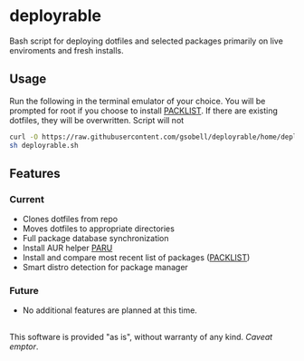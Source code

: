 # deployrable
Bash script for deploying dotfiles and selected packages primarily on live enviroments and fresh installs.

## Usage
Run the following in the terminal emulator of your choice. You will be prompted for root if you choose to install [PACKLIST](https://github.com/gsobell/dotfiles/tree/master/.packlist). If there are existing dotfiles, they will be overwritten. Script will not 
```bash
curl -O https://raw.githubusercontent.com/gsobell/deployrable/home/deployrable.sh
sh deployrable.sh
```
## Features

### Current
- Clones dotfiles from repo
- Moves dotfiles to appropriate directories
- Full package database synchronization
- Install AUR helper [PARU](https://github.com/morganamilo/paru)
- Install and compare most recent list of packages ([PACKLIST](https://github.com/gsobell/dotfiles/tree/master/.packlist))
- Smart distro detection for package manager

### Future
- No additional features are planned at this time.

##
This software is provided "as is", without warranty of any kind. *Caveat emptor*.
